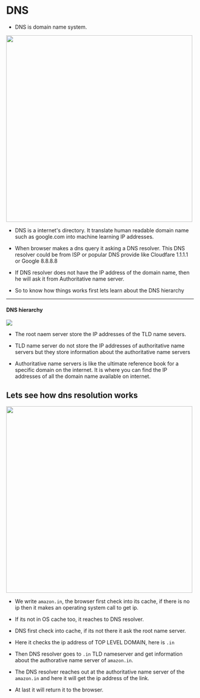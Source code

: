 # DNS
- DNS is domain name system.
<img src = "https://seosherpa.com/wp-content/uploads/2021/03/domain-part.jpg" width = '500'>

- DNS is a internet's directory. It translate human readable domain name such as google.com into machine learning IP addresses.

- When browser makes a dns query it asking a DNS resolver. This DNS resolver could be from ISP or popular DNS provide like Cloudfare 1.1.1.1 or Google 8.8.8.8

- If DNS resolver does not have the IP address of the domain name, then he will ask it from Authoritative name server.

- So to know how things works first lets learn about the DNS hierarchy
-------------------------
#### DNS hierarchy

<img src = "https://th.bing.com/th/id/R.2d12b585154e8865fa120b321a98ddf4?rik=nCTy0KFDBYiVqQ&riu=http%3a%2f%2fianfinlayson.net%2fclass%2fcpsc414%2fnotes%2fimages%2fdns.png&ehk=D2Lz7j8T0tNl9UjPcbNIkI07qnPfq9s%2bv5OHT7ApVZ8%3d&risl=&pid=ImgRaw&r=0">

- The root naem server store the IP addresses of the TLD name severs.

- TLD name server do not store the IP addresses of authoritative name servers but they store information about the authoritative name servers

- Authoritative name servers is like the ultimate reference book for a specific domain on the internet. It is where you can find the IP addresses of all the domain name available on internet.

## Lets see how dns resolution works

<img src="https://www.freecodecamp.org/news/content/images/2019/06/dns_resolve.png" width = '500'>

- We write `amazon.in`, the browser first check into its cache, if there is no ip then it makes an operating system call to get ip.

- If its not in OS cache too, it reaches to DNS resolver.

- DNS first check into cache, if its not there it ask the root name server.

- Here it checks the ip address of TOP LEVEL DOMAIN, here is `.in`

- Then DNS resolver goes to `.in` TLD nameserver and get information about the authorative name server of `amazon.in`.

- The DNS resolver reaches out at the authoritative name server of the `amazon.in` and here it will get the ip address of the link.

- At last it will return it to the browser.